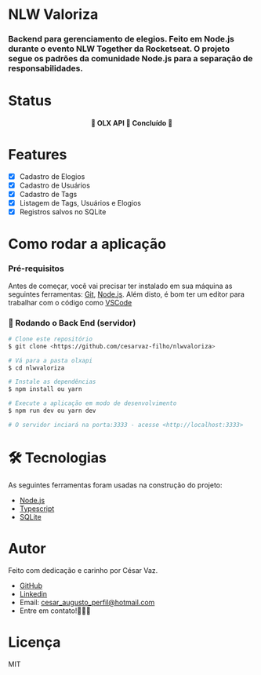 # NLW Valoriza

### Backend para gerenciamento de elegios. Feito em Node.js durante o evento NLW Together da Rocketseat. O projeto segue os padrões da comunidade Node.js para a separação de responsabilidades.

# Status
<h4 align="center"> 
	🚧  OLX API 🚀 Concluído  🚧
</h4>

# Features

- [x] Cadastro de Elogios
- [x] Cadastro de Usuários
- [x] Cadastro de Tags
- [x] Listagem de Tags, Usuários e Elogios
- [x] Registros salvos no SQLite

# Como rodar a aplicação

### Pré-requisitos

Antes de começar, você vai precisar ter instalado em sua máquina as seguintes ferramentas:
[Git](https://git-scm.com), [Node.js](https://nodejs.org/en/). 
Além disto, é bom ter um editor para trabalhar com o código como [VSCode](https://code.visualstudio.com/)

### 🎲 Rodando o Back End (servidor)

```bash
# Clone este repositório
$ git clone <https://github.com/cesarvaz-filho/nlwvaloriza>

# Vá para a pasta olxapi
$ cd nlwvaloriza

# Instale as dependências
$ npm install ou yarn

# Execute a aplicação em modo de desenvolvimento
$ npm run dev ou yarn dev

# O servidor inciará na porta:3333 - acesse <http://localhost:3333>
```


# 🛠 Tecnologias

As seguintes ferramentas foram usadas na construção do projeto:

- [Node.js](https://nodejs.org/en/)
- [Typescript](https://www.typescriptlang.org/)
- [SQLite](https://www.sqlite.org/index.html)

# Autor

Feito com dedicação e carinho por César Vaz.
- [GitHub](https://github.com/cesarvaz-filho)
- [Linkedin](https://www.linkedin.com/in/cesar-vaz-059667175/)
- Email: cesar_augusto_perfil@hotmail.com
- Entre em contato!👋🏽🚀

# Licença
MIT
